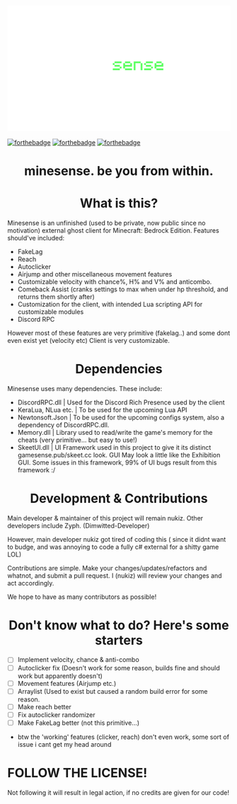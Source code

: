 ![minesense](https://github.com/nukiz/minesense/blob/main/githubrsc/minesenses.png?raw=true)


[![forthebadge](https://forthebadge.com/images/badges/compatibility-club-penguin.svg)](https://forthebadge.com)
[![forthebadge](https://forthebadge.com/images/badges/contains-tasty-spaghetti-code.svg)](https://forthebadge.com)
[![forthebadge](https://forthebadge.com/images/badges/reading-6th-grade-level.svg)](https://forthebadge.com)


<h1 align="center">minesense. be you from within.</h1>

## <h1 align="center">What is this?</h1>

Minesense is an unfinished (used to be private, now public since no motivation) external ghost client for Minecraft: Bedrock Edition. Features should've included:
- FakeLag
- Reach
- Autoclicker
- Airjump and other miscellaneous movement features
- Customizable velocity with chance%, H% and V% and anticombo.
- Comeback Assist (cranks settings to max when under hp threshold, and returns them shortly after)
- Customization for the client, with intended Lua scripting API for customizable modules
- Discord RPC

However most of these features are very primitive (fakelag..) and some dont even exist yet (velocity etc)
Client is very customizable.

## <h1 align="center">Dependencies</h1>

Minesense uses many dependencies. These include: 
- DiscordRPC.dll | Used for the Discord Rich Presence used by the client
- KeraLua, NLua etc. | To be used for the upcoming Lua API
- Newtonsoft.Json | To be used for the upcoming configs system, also a dependency of DiscordRPC.dll.
- Memory.dll | Library used to read/write the game's memory for the cheats (very primitive... but easy to use!)
- SkeetUI.dll | UI Framework used in this project to give it its distinct gamesense.pub/skeet.cc look. GUI May look a little like the Exhibition GUI. Some issues in this framework, 99% of UI bugs result from this framework :/

## <h1 align="center">Development & Contributions</h1>

Main developer & maintainer of this project will remain nukiz.
Other developers include Zyph. (Dimwitted-Developer)

However, main developer nukiz got tired of coding this ( since it didnt want to budge, and was annoying to code a fully c# external for a shitty game LOL) 

Contributions are simple. Make your changes/updates/refactors and whatnot, and submit a pull request. I (nukiz) will review your changes and act accordingly.

We hope to have as many contributors as possible!

## <h1 align="center">Don't know what to do? Here's some starters</h1>

- [ ] Implement velocity, chance & anti-combo
- [ ] Autoclicker fix (Doesn't work for some reason, builds fine and should work but apparently doesn't)
- [ ] Movement features (Airjump etc.)
- [ ] Arraylist (Used to exist but caused a random build error for some reason.
- [ ] Make reach better
- [ ] Fix autoclicker randomizer
- [ ] Make FakeLag better (not this primitive...)

- btw the 'working' features (clicker, reach) don't even work, some sort of issue i cant get my head around


# FOLLOW THE LICENSE!
Not following it will result in legal action, if no credits are given for our code!
